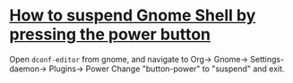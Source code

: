 # [How to suspend Gnome Shell by pressing the power button](https://ask.fedoraproject.org/en/question/10325/how-do-i-get-the-shutdown-menu-by-pressing-the-power-button-in-fedora-16/)



Open `dconf-editor` from gnome, and navigate to Org-> Gnome-> Settings-daemon-> Plugins-> Power Change "button-power" to "suspend" and exit.
